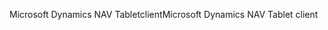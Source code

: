 <span data-ttu-id="73fb5-101">Microsoft Dynamics NAV Tabletclient</span><span class="sxs-lookup"><span data-stu-id="73fb5-101">Microsoft Dynamics NAV Tablet client</span></span>